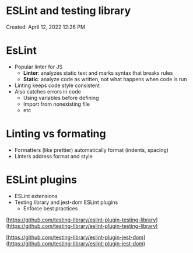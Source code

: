 # ESLint and testing library

Created: April 12, 2022 12:26 PM

# EsLint

- Popular linter for JS
    - **Linter**: analyzes static text and marks syntax that breaks rules
    - **Static**: analyze code as written, not what happens when code is run
- Linting keeps code style consistent
- Also catches errors in code
    - Using variables before defining
    - Import from nonexisting file
    - etc

# Linting vs formating

- Formatters (like prettier) automatically format (indents, spacing)
- Linters address format and style

# ESLint plugins

- ESLint extensions
- Testing library and jest-dom ESLint plugins
    - Enforce best practices

[https://github.com/testing-library/eslint-plugin-testing-library](https://github.com/testing-library/eslint-plugin-testing-library)

[https://github.com/testing-library/eslint-plugin-jest-dom](https://github.com/testing-library/eslint-plugin-jest-dom)
